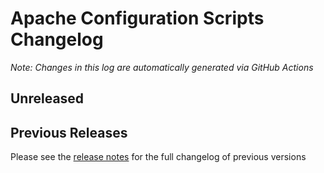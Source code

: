 # Apache Configuration Scripts Changelog
*Note: Changes in this log are automatically generated via GitHub Actions*

## Unreleased
<!-- Automation will add entries here -->

## Previous Releases
Please see the [release notes](docs/release-notes/index.md) for the full changelog of previous versions